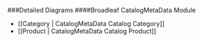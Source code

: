 ###Detailed Diagrams
####Broadleaf CatalogMetaData Module
- [[Category | CatalogMetaData Catalog Category]]
- [[Product | CatalogMetaData Catalog Product]]
